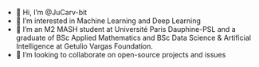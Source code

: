 - 👋 Hi, I’m @JuCarv-bit
- 👀 I’m interested in Machine Learning and Deep Learning
- 🌱 I’m an M2 MASH student at Université Paris Dauphine-PSL and a graduate of BSc Applied Mathematics and BSc Data Science & Artificial Intelligence at Getulio Vargas Foundation.
- 💞️ I’m looking to collaborate on open-source projects and issues

<!---
JuCarv-bit/JuCarv-bit is a ✨ special ✨ repository because its `README.md` (this file) appears on your GitHub profile.
You can click the Preview link to take a look at your changes.
--->
